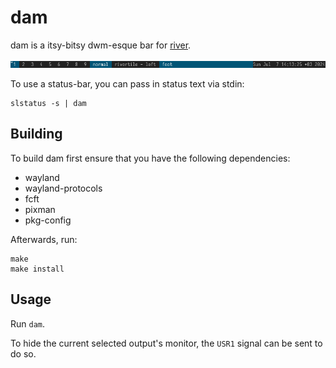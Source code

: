 # dam

dam is a itsy-bitsy dwm-esque bar for [river].

![](dam-demo.png)

To use a status-bar, you can pass in status text via stdin:
```
slstatus -s | dam
```

## Building

To build dam first ensure that you have the following dependencies:

* wayland
* wayland-protocols
* fcft
* pixman
* pkg-config

Afterwards, run:
```
make
make install
```

## Usage

Run `dam`.

To hide the current selected output's monitor, the `USR1` signal can be
sent to do so.

[river]: https://codeberg.org/river
